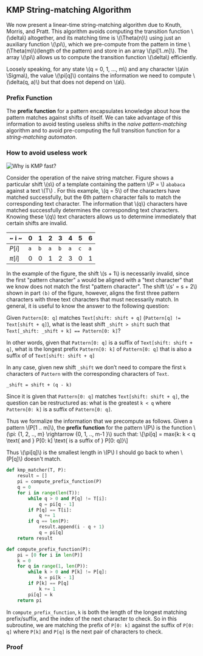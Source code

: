 ## KMP String-matching Algorithm
We now present a linear-time string-matching algorithm due to Knuth, Morris, and Pratt. This algorithm avoids computing the transition function \\(\delta\\) altogether, and its matching time is \\(\Theta(n)\\) using just an auxiliary function \\(\pi\\), which we pre-compute from the pattern in time \\(\Theta(m)\\)(length of the pattern) and store in an array \\(\pi[1..m]\\). The array \\(\pi\\) allows us to compute the transition function \\(\delta\\) efficiently.

Loosely speaking, for any state \\(q = 0, 1, ..., m\\) and any character \\(a\in \Sigma\\), the value \\(\pi[q]\\) contains the information we need to compute \\(\delta(q, a)\\) but that does not depend on \\(a\\).

### Prefix Function
The **prefix function** for a pattern encapsulates knowledge about how the pattern matches against shifts of itself. We can take advantage of this information to avoid testing useless shifts in the *naive pattern-matching* algorithm and to avoid pre-computing the full transition function for a *string-matching automaton*.

### How to avoid useless work
![Why is KMP fast?](KMP.png)

Consider the operation of the naive string matcher. Figure shows a particular shift \\(s\\) of a template containing the pattern \\(P = \\) ```ababaca``` against a text \\(T\\) . For this example, \\(q = 5\\) of the characters have matched successfully, but the 6th pattern character fails to match the corresponding text character. The information that \\(q\\) characters have matched successfully determines the corresponding text characters. Knowing these \\(q\\) text characters allows us to determine immediately that certain shifts are invalid.

| ~ i ~    | 0   | 1   | 2   | 3   | 4   | 5   | 6   |
| -------- | --- | --- | --- | --- | --- | --- | --- |
| $P[i]$   | `a` | `b` | `a` | `b` | `a` | `c` | `a` |
| $\pi[i]$ | 0   | 0   | 1   | 2   | 3   | 0   | 1   |

In the example of the figure, the shift \\(s + 1\\) is necessarily invalid, since the first "pattern character" ```a``` would be aligned with a "text character" that we know does not match the first "pattern character". The shift \\(s' = s + 2\\) shown in part ```(b)``` of the figure, however, aligns the first three pattern characters with three text characters that must necessarily match. In general, it is useful to know the answer to the following question:

Given ```Pattern[0: q]``` matches ```Text[shift: shift + q]``` (```Pattern[q] != Text[shift + q]```), what is the least shift ```_shift > shift``` such that ```Text[_shift: _shift + k] == Pattern[0: k]```? 

In other words, given that ```Pattern[0: q]``` is a suffix of ```Text[shift: shift + q]```, what is the longest prefix ```Pattern[0: k]``` of ```Pattern[0: q]``` that is also a suffix of of ```Text[shift: shift + q]```

In any case, given new shift ```_shift``` we don’t need to compare the first ```k``` characters of ```Pattern``` with the corresponding characters of ```Text```. 

`_shift = shift + (q - k)`

Since it is given that ```Pattern[0: q]``` matches ```Text[shift: shift + q]```, the question can be restructured as: what is the greatest ```k < q``` where ```Pattern[0: k]``` is a suffix of ```Pattern[0: q]```. 

Thus we formalize the information that we precompute as follows. Given a pattern \\(P[1 .. m]\\), the **prefix function** for the pattern \\(P\\) is the function \\(\pi: {1, 2, .., m} \rightarrow {0, 1, .., m-1 }\\) such that:
\\[\pi[q] = max\{k: k < q \text{ and } P[0: k] \text{ is a suffix of } P[0: q]\}\\]

Thus \\(\pi[q]\\) is the smallest length in \\(P\\) I should go back to when \\(P[q]\\) doesn't match. 

```python
def kmp_matcher(T, P):
	result = []
	pi = compute_prefix_function(P)
	q = 0
	for i in range(len(T)):
		while q > 0 and P[q] != T[i]:
			q = pi[q - 1]
		if P[q] == T[i]:
			q += 1
		if q == len(P):
			result.append(i - q + 1)
			q = pi[q]
	return result

def compute_prefix_function(P):
	pi = [0 for i in len(P)]
	k = 0
	for q in range(1, len(P)):
		while k > 0 and P[k] != P[q]:
			k = pi[k - 1]
		if P[k] == P[q]
			k += 1
		pi[q] = k
	return pi
```

In ```compute_prefix_function```, ```k``` is both the length of the longest matching prefix/suffix, and the index of the next character to check. So in this subroutine, we are matching the prefix of ```P[0: k]``` against the suffix of ```P[0: q]``` where ```P[k]``` and ```P[q]``` is the next pair of characters to check. 

### Proof
